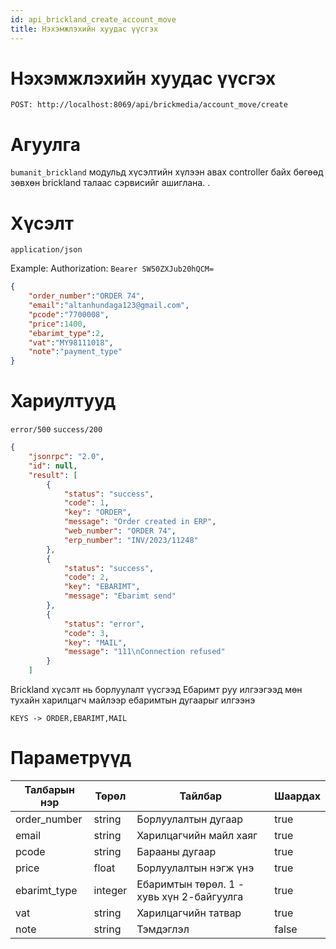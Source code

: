 ```yaml
---
id: api_brickland_create_account_move
title: Нэхэмжлэхийн хуудас үүсгэх
---
```

# Нэхэмжлэхийн хуудас үүсгэх

`POST: http://localhost:8069/api/brickmedia/account_move/create` 


# Агуулга

`bumanit_brickland` модульд хүсэлтийн хүлээн авах controller байх бөгөөд зөвхөн brickland талаас сэрвисийг ашиглана.
.

# Хүсэлт
`application/json`

Example: Authorization: `Bearer SW50ZXJub20hQCM=`


```json
{
	"order_number":"ORDER 74",
	"email":"altanhundaga123@gmail.com",
	"pcode":"7700008",
	"price":1400,
	"ebarimt_type":2,
	"vat":"MY98111018",
	"note":"payment_type"
}
```

# Хариултууд

`error/500`
`success/200`
```json
{
	"jsonrpc": "2.0",
	"id": null,
	"result": [
		{
			"status": "success",
			"code": 1,
			"key": "ORDER",
			"message": "Order created in ERP",
			"web_number": "ORDER 74",
			"erp_number": "INV/2023/11248"
		},
		{
			"status": "success",
			"code": 2,
			"key": "EBARIMT",
			"message": "Ebarimt send"
		},
		{
			"status": "error",
			"code": 3,
			"key": "MAIL",
			"message": "111\nConnection refused"
		}
	]
```

Brickland хүсэлт нь борлуулалт үүсгээд Ебаримт руу илгээгээд 
мөн тухайн харилцагч майлээр ебаримтын дугаарыг илгээнэ

`KEYS -> ORDER,EBARIMT,MAIL`

# Параметрүүд
  <Tabs>
              <TabItem  default>
                <table>
                  <thead>
                    <tr>
                      <th>Талбарын нэр</th>
                      <th>Төрөл</th>
                      <th>Тайлбар</th>
                      <th>Шаардах</th>
                    </tr>
                  </thead>
                  <tbody>
                    <tr>
                      <td>order_number</td>
                      <td>string</td>
                      <td>Борлуулалтын дугаар</td>
                      <td>true</td>
                    </tr>
                    <tr>
                      <td>email</td>
                      <td>string</td>
                      <td>Харилцагчийн майл хаяг</td>
                      <td>true</td>
                    </tr>
                    <tr>
                      <td>pcode</td>
                      <td>string</td>
                      <td>Барааны дугаар</td>
                      <td>true</td>
                    </tr>
                      <tr>
                      <td>price</td>
                      <td>float</td>
                      <td>Борлуулалтын нэгж үнэ</td>
                      <td>true</td>
                    </tr>
                     <tr>
                      <td>ebarimt_type</td>
                      <td>integer</td>
                      <td>Ебаримтын төрөл. 1 - хувь хүн 2-байгуулга</td>
                      <td>true</td>
                    </tr>
                       <tr>
                      <td>vat</td>
                      <td>string</td>
                      <td>Харилцагчийн татвар</td>
                      <td>true</td>
                    </tr>
                     <tr>
                      <td>note</td>
                      <td>string</td>
                      <td>Тэмдэглэл</td>
                      <td>false</td>
                    </tr>
                  </tbody>
                </table>
              </TabItem>
</Tabs>